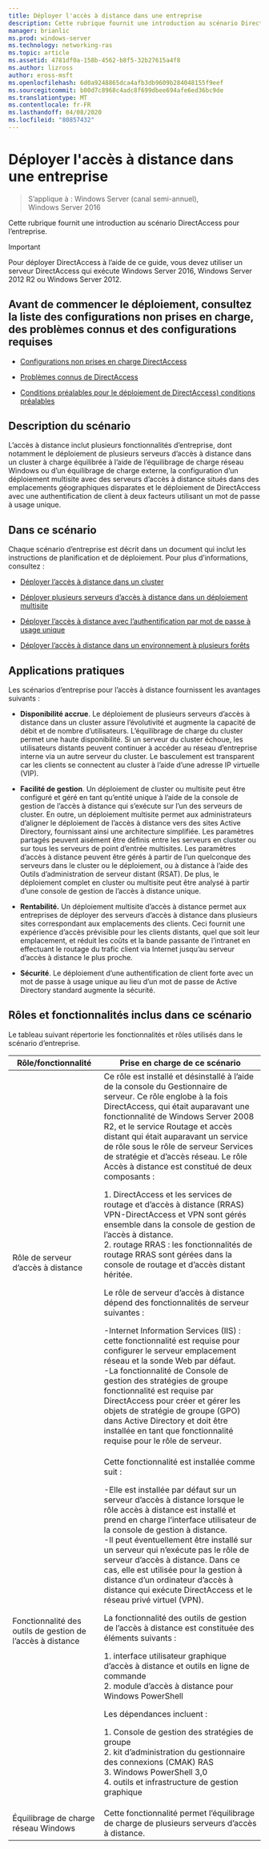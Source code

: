 ```yaml
---
title: Déployer l'accès à distance dans une entreprise
description: Cette rubrique fournit une introduction au scénario DirectAccess dans Windows Server 2016 pour l’entreprise.
manager: brianlic
ms.prod: windows-server
ms.technology: networking-ras
ms.topic: article
ms.assetid: 4781df0a-158b-4562-b8f5-32b27615a4f8
ms.author: lizross
author: eross-msft
ms.openlocfilehash: 6d0a9248865dca4afb3db9609b284048155f9eef
ms.sourcegitcommit: b00d7c8968c4adc8f699dbee694afe6ed36bc9de
ms.translationtype: MT
ms.contentlocale: fr-FR
ms.lasthandoff: 04/08/2020
ms.locfileid: "80857432"
---
```

# <a name="deploy-remote-access-in-an-enterprise"></a>Déployer l'accès à distance dans une entreprise

>S’applique à : Windows Server (canal semi-annuel), Windows Server 2016

Cette rubrique fournit une introduction au scénario DirectAccess pour l’entreprise.  
  
  
> [!IMPORTANT]  
> Pour déployer DirectAccess à l’aide de ce guide, vous devez utiliser un serveur DirectAccess qui exécute Windows Server 2016, Windows Server 2012 R2 ou Windows Server 2012.  
  
## <a name="before-you-begin-deploying-see-the-list-of-unsupported-configurations-known-issues-and-prerequisites"></a>Avant de commencer le déploiement, consultez la liste des configurations non prises en charge, des problèmes connus et des configurations requises  
  
-   [Configurations non prises en charge DirectAccess](https://technet.microsoft.com/windows-server-docs/networking/remote-access/directaccess/directaccess-unsupported-configurations)  
  
-   [Problèmes connus de DirectAccess](https://technet.microsoft.com/windows-server-docs/networking/remote-access/directaccess/directaccess-known-issues)  
  
-   [Conditions préalables pour le déploiement de DirectAccess) conditions préalables](https://technet.microsoft.com/windows-server-docs/networking/remote-access/directaccess/prerequisites-for-deploying-directaccess)  
  
## <a name="scenario-description"></a><a name="BKMK_OVER"></a>Description du scénario  
L’accès à distance inclut plusieurs fonctionnalités d’entreprise, dont notamment le déploiement de plusieurs serveurs d’accès à distance dans un cluster à charge équilibrée à l’aide de l’équilibrage de charge réseau Windows ou d’un équilibrage de charge externe, la configuration d’un déploiement multisite avec des serveurs d’accès à distance situés dans des emplacements géographiques disparates et le déploiement de DirectAccess avec une authentification de client à deux facteurs utilisant un mot de passe à usage unique.  
  
## <a name="in-this-scenario"></a>Dans ce scénario  
Chaque scénario d’entreprise est décrit dans un document qui inclut les instructions de planification et de déploiement. Pour plus d’informations, consultez :  
  
-   [Déployer l’accès à distance dans un cluster](cluster/Deploy-Remote-Access-In-Cluster.md)  
  
-   [Déployer plusieurs serveurs d’accès à distance dans un déploiement multisite](multisite/Deploy-Multiple-Remote-Access-Servers-in-a-Multisite-Deployment.md)  
  
-   [Déployer l’accès à distance avec l’authentification par mot de passe à usage unique](otp/Deploy-RA-OTP.md)  
  
-   [Déployer l’accès à distance dans un environnement à plusieurs forêts](multi-forest/Deploy-Remote-Access-in-a-Multi-Forest-Environment.md)  
  
## <a name="practical-applications"></a><a name="BKMK_APP"></a>Applications pratiques  
Les scénarios d’entreprise pour l’accès à distance fournissent les avantages suivants :  
  
-   **Disponibilité accrue**. Le déploiement de plusieurs serveurs d’accès à distance dans un cluster assure l’évolutivité et augmente la capacité de débit et de nombre d’utilisateurs. L’équilibrage de charge du cluster permet une haute disponibilité. Si un serveur du cluster échoue, les utilisateurs distants peuvent continuer à accéder au réseau d’entreprise interne via un autre serveur du cluster. Le basculement est transparent car les clients se connectent au cluster à l’aide d’une adresse IP virtuelle (VIP).  
  
-   **Facilité de gestion**. Un déploiement de cluster ou multisite peut être configuré et géré en tant qu’entité unique à l’aide de la console de gestion de l’accès à distance qui s’exécute sur l’un des serveurs de cluster. En outre, un déploiement multisite permet aux administrateurs d’aligner le déploiement de l’accès à distance vers des sites Active Directory, fournissant ainsi une architecture simplifiée. Les paramètres partagés peuvent aisément être définis entre les serveurs en cluster ou sur tous les serveurs de point d’entrée multisites. Les paramètres d’accès à distance peuvent être gérés à partir de l’un quelconque des serveurs dans le cluster ou le déploiement, ou à distance à l’aide des Outils d’administration de serveur distant (RSAT). De plus, le déploiement complet en cluster ou multisite peut être analysé à partir d’une console de gestion de l’accès à distance unique.  
  
-   **Rentabilité.** Un déploiement multisite d’accès à distance permet aux entreprises de déployer des serveurs d’accès à distance dans plusieurs sites correspondant aux emplacements des clients. Ceci fournit une expérience d’accès prévisible pour les clients distants, quel que soit leur emplacement, et réduit les coûts et la bande passante de l’intranet en effectuant le routage du trafic client via Internet jusqu’au serveur d’accès à distance le plus proche.  
  
-   **Sécurité**. Le déploiement d’une authentification de client forte avec un mot de passe à usage unique au lieu d’un mot de passe de Active Directory standard augmente la sécurité.  
  
## <a name="roles-and-features-included-in-this-scenario"></a><a name="BKMK_NEW"></a>Rôles et fonctionnalités inclus dans ce scénario  
Le tableau suivant répertorie les fonctionnalités et rôles utilisés dans le scénario d’entreprise.  
  
|Rôle/fonctionnalité|Prise en charge de ce scénario|  
|---------|-----------------|  
|Rôle de serveur d’accès à distance|Ce rôle est installé et désinstallé à l’aide de la console du Gestionnaire de serveur. Ce rôle englobe à la fois DirectAccess, qui était auparavant une fonctionnalité de Windows Server 2008 R2, et le service Routage et accès distant qui était auparavant un service de rôle sous le rôle de serveur Services de stratégie et d’accès réseau. Le rôle Accès à distance est constitué de deux composants :<p>1. DirectAccess et les services de routage et d’accès à distance (RRAS) VPN-DirectAccess et VPN sont gérés ensemble dans la console de gestion de l’accès à distance.<br />2. routage RRAS : les fonctionnalités de routage RRAS sont gérées dans la console de routage et d’accès distant héritée.<p>Le rôle de serveur d’accès à distance dépend des fonctionnalités de serveur suivantes :<p>-Internet Information Services (IIS) : cette fonctionnalité est requise pour configurer le serveur emplacement réseau et la sonde Web par défaut.<br />-La fonctionnalité de Console de gestion des stratégies de groupe fonctionnalité est requise par DirectAccess pour créer et gérer les objets de stratégie de groupe (GPO) dans Active Directory et doit être installée en tant que fonctionnalité requise pour le rôle de serveur.|  
|Fonctionnalité des outils de gestion de l’accès à distance|Cette fonctionnalité est installée comme suit :<p>-Elle est installée par défaut sur un serveur d’accès à distance lorsque le rôle accès à distance est installé et prend en charge l’interface utilisateur de la console de gestion à distance.<br />-Il peut éventuellement être installé sur un serveur qui n’exécute pas le rôle de serveur d’accès à distance. Dans ce cas, elle est utilisée pour la gestion à distance d’un ordinateur d’accès à distance qui exécute DirectAccess et le réseau privé virtuel (VPN).<p>La fonctionnalité des outils de gestion de l’accès à distance est constituée des éléments suivants :<p>1. interface utilisateur graphique d’accès à distance et outils en ligne de commande<br />2. module d’accès à distance pour Windows PowerShell<p>Les dépendances incluent :<p>1. Console de gestion des stratégies de groupe<br />2. kit d’administration du gestionnaire des connexions (CMAK) RAS<br />3. Windows PowerShell 3,0<br />4. outils et infrastructure de gestion graphique|  
|Équilibrage de charge réseau Windows|Cette fonctionnalité permet l’équilibrage de charge de plusieurs serveurs d’accès à distance.|  
  

  


